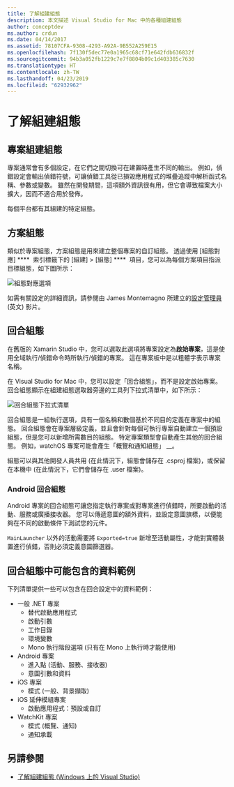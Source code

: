 ```yaml
---
title: 了解組建組態
description: 本文描述 Visual Studio for Mac 中的各種組建組態
author: conceptdev
ms.author: crdun
ms.date: 04/14/2017
ms.assetid: 78107CFA-9308-4293-A92A-9B552A259E15
ms.openlocfilehash: 7f130f5dec77e0a1965c68cf71e642fdb636832f
ms.sourcegitcommit: 94b3a052fb1229c7e7f8804b09c1d403385c7630
ms.translationtype: HT
ms.contentlocale: zh-TW
ms.lasthandoff: 04/23/2019
ms.locfileid: "62932962"
---
```

# <a name="understanding-build-configurations"></a>了解組建組態

## <a name="project-build-configurations"></a>專案組建組態

專案通常會有多個設定，在它們之間切換可在建置時產生不同的輸出。 例如，偵錯設定會輸出偵錯符號，可讓偵錯工具從已損毀應用程式的堆疊追蹤中解析函式名稱、參數或變數。 雖然在開發期間，這項額外資訊很有用，但它會導致檔案大小擴大，因而不適合用於發佈。

每個平台都有其組建的特定組態。

## <a name="solution-configurations"></a>方案組態

類似於專案組態，方案組態是用來建立整個專案的自訂組態。 透過使用 [組態對應] ****  索引標籤下的 [組建] > [組態] ****  項目，您可以為每個方案項目指派目標組態，如下圖所示：

![組態對應選項](media/projects-and-solutions-image3.png)

如需有關設定的詳細資訊，請參閱由 James Montemagno 所建立的[設定管理員](https://www.youtube.com/watch?v=tjSdkqYh5Vg) \(英文\) 影片。

## <a name="run-configuration"></a>回合組態

在舊版的 Xamarin Studio 中，您可以選取此選項將專案設定為**啟始專案**，這是使用全域執行/偵錯命令時所執行/偵錯的專案。 這在專案板中是以粗體字表示專案名稱。

在 Visual Studio for Mac 中，您可以設定「回合組態」，而不是設定啟始專案。 回合組態顯示在組建組態選取器旁邊的工具列下拉式清單中，如下所示：

![回合組態下拉式清單](media/projects-and-solutions-image8.png)

回合組態是一組執行選項，具有一個名稱和數個基於不同目的定義在專案中的組態。 回合組態會在專案層級定義，並且會針對每個可執行專案自動建立一個預設組態，但是您可以新增所需數目的組態。 特定專案類型會自動產生其他的回合組態。 例如，watchOS 專案可能會產生「概覽和通知組態」 __。

組態可以與其他開發人員共用 (在此情況下，組態會儲存在 .csproj 檔案)，或保留在本機中 (在此情況下，它們會儲存在 .user 檔案)。

### <a name="android-run-configurations"></a>Android 回合組態

Android 專案的回合組態可讓您指定執行專案或對專案進行偵錯時，所要啟動的活動、服務或廣播接收器。 您可以傳遞意圖的額外資料，並設定意圖旗標，以便能夠在不同的啟動條件下測試您的元件。

`MainLauncher` 以外的活動需要將 `Exported=true` 新增至活動屬性，才能對實體裝置進行偵錯，否則必須定義意圖篩選器。

## <a name="examples-of-data-that-might-be-included-in-run-configurations"></a>回合組態中可能包含的資料範例

下列清單提供一些可以包含在回合設定中的資料範例：

* 一般 .NET 專案
    * 替代啟動應用程式
    * 啟動引數
    * 工作目錄
    * 環境變數
    * Mono 執行階段選項 (只有在 Mono 上執行時才能使用)
* Android 專案
    * 進入點 (活動、服務、接收器)
    * 意圖引數和資料
* iOS 專案
    * 模式 (一般、背景擷取)
* iOS 延伸模組專案
    * 啟動應用程式：預設或自訂
* WatchKit 專案
    * 模式 (概覽、通知)
    * 通知承載

## <a name="see-also"></a>另請參閱

- [了解組建組態 (Windows 上的 Visual Studio)](/visualstudio/ide/understanding-build-configurations)